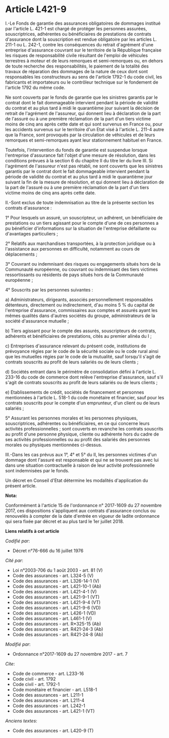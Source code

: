 # Article L421-9

I.-Le Fonds de garantie des assurances obligatoires de dommages institué par l'article L. 421-1 est chargé de protéger les
personnes assurées, souscriptrices, adhérentes ou bénéficiaires de prestations de contrats d'assurance dont la souscription
est rendue obligatoire par les articles L. 211-1 ou L. 242-1, contre les conséquences du retrait d'agrément d'une entreprise
d'assurance couvrant sur le territoire de la République française les risques de responsabilité civile résultant de l'emploi
de véhicules terrestres à moteur et de leurs remorques et semi-remorques ou, en dehors de toute recherche des
responsabilités, le paiement de la totalité des travaux de réparation des dommages de la nature de ceux dont sont
responsables les constructeurs au sens de l'article 1792-1 du code civil, les fabricants et importateurs ou le contrôleur
technique sur le fondement de l'article 1792 du même code. 

Ne sont couverts par le fonds de garantie que les sinistres garantis par le contrat dont le fait dommageable intervient
pendant la période de validité du contrat et au plus tard à midi le quarantième jour suivant la décision de retrait de
l'agrément de l'assureur, qui donnent lieu à déclaration de la part de l'assuré ou à une première réclamation de la part d'un
tiers victime moins de cinq ans après cette date et qui sont survenus en France ou, pour les accidents survenus sur le
territoire d'un Etat visé à l'article L. 211-4 autre que la France, sont provoqués par la circulation de véhicules et de
leurs remorques et semi-remorques ayant leur stationnement habituel en France. 

Toutefois, l'intervention du fonds de garantie est suspendue lorsque l'entreprise d'assurance fait l'objet d'une mesure de
résolution, dans les conditions prévues à la section 6 du chapitre II du titre Ier du livre III. Si l'agrément de l'assureur
n'est pas rétabli, ne sont couverts que les sinistres garantis par le contrat dont le fait dommageable intervient pendant la
période de validité du contrat et au plus tard à midi le quarantième jour suivant la fin de la mesure de résolution, et qui
donnent lieu à déclaration de la part de l'assuré ou à une première réclamation de la part d'un tiers victime moins de cinq
ans après cette date. 

II.-Sont exclus de toute indemnisation au titre de la présente section les contrats d'assurance : 

1° Pour lesquels un assuré, un souscripteur, un adhérent, un bénéficiaire de prestations ou un tiers agissant pour le compte
d'une de ces personnes a pu bénéficier d'informations sur la situation de l'entreprise défaillante ou d'avantages
particuliers ; 

2° Relatifs aux marchandises transportées, à la protection juridique ou à l'assistance aux personnes en difficulté, notamment
au cours de déplacements ; 

3° Couvrant ou indemnisant des risques ou engagements situés hors de la Communauté européenne, ou couvrant ou indemnisant des
tiers victimes ressortissants ou résidents de pays situés hors de la Communauté européenne ; 

4° Souscrits par les personnes suivantes : 

a) Administrateurs, dirigeants, associés personnellement responsables détenteurs, directement ou indirectement, d'au moins 5
% du capital de l'entreprise d'assurance, commissaires aux comptes et assurés ayant les mêmes qualités dans d'autres sociétés
du groupe, administrateurs de la société d'assurance mutuelle ; 

b) Tiers agissant pour le compte des assurés, souscripteurs de contrats, adhérents et bénéficiaires de prestations, cités au
premier alinéa du I ; 

c) Entreprises d'assurance relevant du présent code, institutions de prévoyance régies par le code de la sécurité sociale ou
le code rural ainsi que les mutuelles régies par le code de la mutualité, sauf lorsqu'il s'agit de contrats souscrits au
profit de leurs salariés ou de leurs clients ; 

d) Sociétés entrant dans le périmètre de consolidation défini à l'article L. 233-16 du code de commerce dont relève
l'entreprise d'assurance, sauf s'il s'agit de contrats souscrits au profit de leurs salariés ou de leurs clients ; 

e) Etablissements de crédit, sociétés de financement et personnes mentionnées à l'article L. 518-1 du code monétaire et
financier, sauf pour les contrats souscrits pour le compte d'un emprunteur, d'un client ou de leurs salariés ; 

5° Assurant les personnes morales et les personnes physiques, souscriptrices, adhérentes ou bénéficiaires, en ce qui concerne
leurs activités professionnelles ; sont couverts en revanche les contrats souscrits au profit d'une personne physique,
cliente ou adhérente hors du cadre de ses activités professionnelles ou au profit des salariés des personnes morales ou
physiques mentionnées ci-dessus. 

III.-Dans les cas prévus aux 1°, 4° et 5° du II, les personnes victimes d'un dommage dont l'assuré est responsable et qui ne
se trouvent pas avec lui dans une situation contractuelle à raison de leur activité professionnelle sont indemnisées par le
fonds. 

Un décret en Conseil d'Etat détermine les modalités d'application du présent article.

**Nota:**

Conformément à l'article 15 de l'ordonnance n° 2017-1609 du 27 novembre 2017, ces dispositions s'appliquent aux contrats
d'assurance conclus ou renouvelés à compter de la date d'entrée en vigueur de ladite ordonnance qui sera fixée par décret et
au plus tard le 1er juillet 2018.

**Liens relatifs à cet article**

_Codifié par_:

  - Décret n°76-666 du 16 juillet 1976

_Cité par_:

  - Loi n°2003-706 du 1 août 2003 - art. 81 (V)
  - Code des assurances - art. L324-5 (V)
  - Code des assurances - art. L326-14-1 (V)
  - Code des assurances - art. L421-10-1 (Ab)
  - Code des assurances - art. L421-4-1 (V)
  - Code des assurances - art. L421-9-1 (VT)
  - Code des assurances - art. L421-9-4 (VT)
  - Code des assurances - art. L421-9-6 (VD)
  - Code des assurances - art. L426-1 (VD)
  - Code des assurances - art. L461-1 (V)
  - Code des assurances - art. R*325-15 (Ab)
  - Code des assurances - art. R421-24-3 (Ab)
  - Code des assurances - art. R421-24-8 (Ab)

_Modifié par_:

  - Ordonnance n°2017-1609 du 27 novembre 2017 - art. 7

_Cite_:

  - Code de commerce - art. L233-16
  - Code civil - art. 1792
  - Code civil - art. 1792-1
  - Code monétaire et financier - art. L518-1
  - Code des assurances - art. L211-1
  - Code des assurances - art. L211-4
  - Code des assurances - art. L242-1
  - Code des assurances - art. L421-1 (VT)

_Anciens textes_:

  - Code des assurances - art. L420-9 (T)
